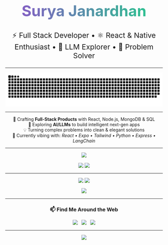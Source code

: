 <h1 align="center" style="font-size: 3rem;">
   <span style="background: linear-gradient(90deg,#8360c3 0,#2ebf91 100%); -webkit-background-clip: text; color:transparent;">
     Surya Janardhan
   </span> 
</h1>

<p align="center" style="font-size:1.45rem;">
  ⚡ Full Stack Developer • ⚛️ React & Native Enthusiast • 🧠 LLM Explorer • 🧩 Problem Solver
</p>

---

<p align="center">
  <img src="https://raw.githubusercontent.com/Platane/snk/output/github-contribution-grid-snake.svg" alt="3D contribution graph animation" />
</p>

---

<p align="center">
  🔭 Crafting <b>Full-Stack Products</b> with React, Node.js, MongoDB & SQL <br>
  🌱 Exploring <b>AI/LLMs</b> to build intelligent next-gen apps <br>
  💡 Turning complex problems into clean & elegant solutions <br>
  🎨 Currently vibing with: <i>React • Expo • Tailwind • Python • Express • LangChain</i>
</p>

---

<p align="center">
  <!-- Mainstream Skills -->
  <img src="https://skillicons.dev/icons?i=js,ts,python,react,nodejs,express,mongodb,mysql,html,css,tailwind,git,github,vscode,postman" />
</p>

<p align="center">
  <!-- Custom Badges for missing tech -->
  <img src="https://img.shields.io/badge/LangChain-0072b1?logo=chainlink&logoColor=white&style=for-the-badge" />
  <img src="https://img.shields.io/badge/LangGraph-8A2BE2?logo=graphql&logoColor=white&style=for-the-badge" />
</p>

---

<p align="center">
  <img src="https://github-readme-stats.vercel.app/api?username=surya2004-janardhan&show_icons=true&theme=radical" height="160" />
  <img src="https://github-readme-stats.vercel.app/api/top-langs/?username=surya2004-janardhan&layout=compact&theme=radical" height="160" />
</p>

<p align="center">
  <img src="https://github-profile-summary-cards.vercel.app/api/cards/profile-details?username=surya2004-janardhan&theme=radical" />
</p>

---

<h3 align="center">📫 Find Me Around the Web</h3>

<p align="center">
  <a href="mailto:chintalajanardhan2004@example.com"><img src="https://img.shields.io/badge/Email-EA4335?logo=gmail&logoColor=white&style=flat-square" /></a>
  &nbsp;
  <a href="https://linkedin.com/in/surya-janardhan-chintala-a19403254"><img src="https://img.shields.io/badge/LinkedIn-0077B5?logo=linkedin&logoColor=white&style=flat-square" /></a>
  &nbsp;
  <a href="https://surya2004-janardhan.github.io/Portfolio_/"><img src="https://img.shields.io/badge/Portfolio-000000?logo=vercel&logoColor=white&style=flat-square" /></a>
</p>

---

<p align="center">
  <img src="https://readme-typing-svg.herokuapp.com?font=Fira+Code&weight=500&size=22&pause=1000&color=36BCF7&center=true&vCenter=true&width=500&lines=💡+Code.+Create.+Innovate.;⚡+Turning+ideas+into+reality.;🚀+One+commit+at+a+time." />
</p>
